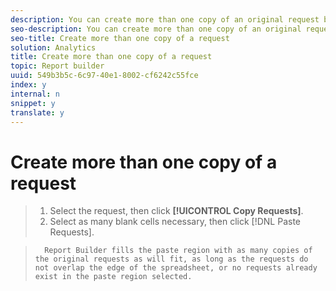 ```yaml
---
description: You can create more than one copy of an original request by filling a selected area of cells with as many copies of the request that will fit.
seo-description: You can create more than one copy of an original request by filling a selected area of cells with as many copies of the request that will fit.
seo-title: Create more than one copy of a request
solution: Analytics
title: Create more than one copy of a request
topic: Report builder
uuid: 549b3b5c-6c97-40e1-8002-cf6242c55fce
index: y
internal: n
snippet: y
translate: y
---
```


# Create more than one copy of a request


>1. Select the request, then click **[!UICONTROL  Copy Requests]**.
>1. Select as many blank cells necessary, then click [!DNL  Paste Requests].

>       Report Builder fills the paste region with as many copies of the original requests as will fit, as long as the requests do not overlap the edge of the spreadsheet, or no requests already exist in the paste region selected. 
